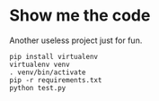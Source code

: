 # Show me the code

Another useless project just for fun.

```
pip install virtualenv
virtualenv venv
. venv/bin/activate
pip -r requirements.txt
python test.py
```
